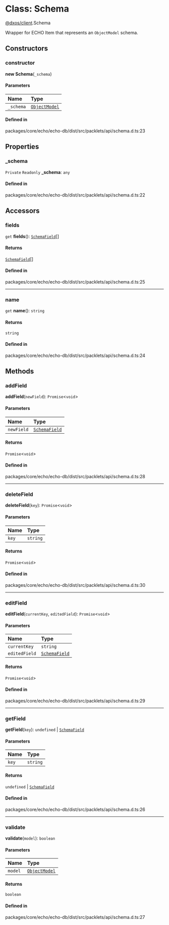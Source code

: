 # Class: Schema

[@dxos/client](../modules/dxos_client.md).Schema

Wrapper for ECHO Item that represents an `ObjectModel` schema.

## Constructors

### constructor

**new Schema**(`_schema`)

#### Parameters

| Name | Type |
| :------ | :------ |
| `_schema` | [`ObjectModel`](dxos_client.ObjectModel.md) |

#### Defined in

packages/core/echo/echo-db/dist/src/packlets/api/schema.d.ts:23

## Properties

### \_schema

 `Private` `Readonly` **\_schema**: `any`

#### Defined in

packages/core/echo/echo-db/dist/src/packlets/api/schema.d.ts:22

## Accessors

### fields

`get` **fields**(): [`SchemaField`](../types/dxos_client.SchemaField.md)[]

#### Returns

[`SchemaField`](../types/dxos_client.SchemaField.md)[]

#### Defined in

packages/core/echo/echo-db/dist/src/packlets/api/schema.d.ts:25

___

### name

`get` **name**(): `string`

#### Returns

`string`

#### Defined in

packages/core/echo/echo-db/dist/src/packlets/api/schema.d.ts:24

## Methods

### addField

**addField**(`newField`): `Promise`<`void`\>

#### Parameters

| Name | Type |
| :------ | :------ |
| `newField` | [`SchemaField`](../types/dxos_client.SchemaField.md) |

#### Returns

`Promise`<`void`\>

#### Defined in

packages/core/echo/echo-db/dist/src/packlets/api/schema.d.ts:28

___

### deleteField

**deleteField**(`key`): `Promise`<`void`\>

#### Parameters

| Name | Type |
| :------ | :------ |
| `key` | `string` |

#### Returns

`Promise`<`void`\>

#### Defined in

packages/core/echo/echo-db/dist/src/packlets/api/schema.d.ts:30

___

### editField

**editField**(`currentKey`, `editedField`): `Promise`<`void`\>

#### Parameters

| Name | Type |
| :------ | :------ |
| `currentKey` | `string` |
| `editedField` | [`SchemaField`](../types/dxos_client.SchemaField.md) |

#### Returns

`Promise`<`void`\>

#### Defined in

packages/core/echo/echo-db/dist/src/packlets/api/schema.d.ts:29

___

### getField

**getField**(`key`): `undefined` \| [`SchemaField`](../types/dxos_client.SchemaField.md)

#### Parameters

| Name | Type |
| :------ | :------ |
| `key` | `string` |

#### Returns

`undefined` \| [`SchemaField`](../types/dxos_client.SchemaField.md)

#### Defined in

packages/core/echo/echo-db/dist/src/packlets/api/schema.d.ts:26

___

### validate

**validate**(`model`): `boolean`

#### Parameters

| Name | Type |
| :------ | :------ |
| `model` | [`ObjectModel`](dxos_client.ObjectModel.md) |

#### Returns

`boolean`

#### Defined in

packages/core/echo/echo-db/dist/src/packlets/api/schema.d.ts:27
